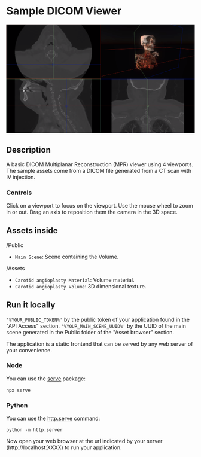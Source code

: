 # Sample DICOM Viewer

![DICOM Viewer](https://github.com/3dverse/sample-dicom-viewer/blob/main/screenshot.png?raw=true)

## Description

A basic DICOM Multiplanar Reconstruction (MPR) viewer using 4 viewports.
The sample assets come from a DICOM file generated from a CT scan with IV injection.

### Controls

Click on a viewport to focus on the viewport. Use the mouse wheel to zoom in or out. Drag an axis to reposition them the camera in the 3D space.

## Assets inside

/Public

- `Main Scene`: Scene containing the Volume.

/Assets

- `Carotid angioplasty Material`: Volume material.
- `Carotid angioplasty Volume`: 3D dimensional texture.

## Run it locally

`'%YOUR_PUBLIC_TOKEN%'` by the public token of your application found in the "API Access" section.
`'%YOUR_MAIN_SCENE_UUID%'` by the UUID of the main scene generated in the Public folder of the "Asset browser" section.

The application is a static frontend that can be served by any web server of your convenience.

### Node

You can use the [serve](https://www.npmjs.com/package/serve) package:

```
npx serve
```

### Python

You can use the [http.serve](https://docs.python.org/3/library/http.server.html) command:

```
python -m http.server
```

Now open your web browser at the url indicated by your server (http://localhost:XXXX) to run your application.
